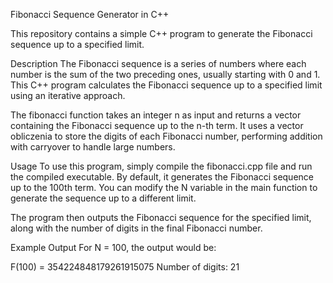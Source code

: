 Fibonacci Sequence Generator in C++

This repository contains a simple C++ program to generate the Fibonacci sequence up to a specified limit.

Description
The Fibonacci sequence is a series of numbers where each number is the sum of the two preceding ones, usually starting with 0 and 1. This C++ program calculates the Fibonacci sequence up to a specified limit using an iterative approach.

The fibonacci function takes an integer n as input and returns a vector containing the Fibonacci sequence up to the n-th term. It uses a vector obliczenia to store the digits of each Fibonacci number, performing addition with carryover to handle large numbers.

Usage
To use this program, simply compile the fibonacci.cpp file and run the compiled executable. By default, it generates the Fibonacci sequence up to the 100th term. You can modify the N variable in the main function to generate the sequence up to a different limit.

The program then outputs the Fibonacci sequence for the specified limit, along with the number of digits in the final Fibonacci number.

Example Output
For N = 100, the output would be:

F(100) = 354224848179261915075
Number of digits: 21
